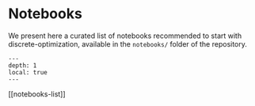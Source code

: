 # Notebooks

We present here a curated list of notebooks recommended to start with discrete-optimization,
available in the `notebooks/` folder of the repository.

```{contents}
---
depth: 1
local: true
---
```

[[notebooks-list]]
